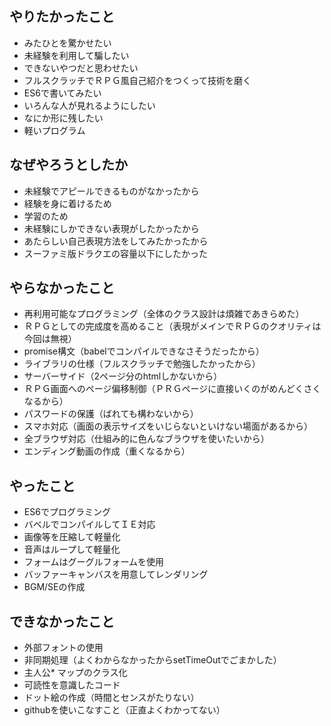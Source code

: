 ## やりたかったこと
* みたひとを驚かせたい
* 未経験を利用して騙したい
* できないやつだと思わせたい
* フルスクラッチでＲＰＧ風自己紹介をつくって技術を磨く
* ES6で書いてみたい
* いろんな人が見れるようにしたい
* なにか形に残したい
* 軽いプログラム



## なぜやろうとしたか
* 未経験でアピールできるものがなかったから
* 経験を身に着けるため
* 学習のため
* 未経験にしかできない表現がしたかったから
* あたらしい自己表現方法をしてみたかったから
* スーファミ版ドラクエの容量以下にしたかった



## やらなかったこと
* 再利用可能なプログラミング（全体のクラス設計は煩雑であきらめた）
* ＲＰＧとしての完成度を高めること（表現がメインでＲＰＧのクオリティは今回は無視）
* promise構文（babelでコンパイルできなさそうだったから）
* ライブラリの仕様（フルスクラッチで勉強したかったから）
* サーバーサイド（2ページ分のhtmlしかないから）
* ＲＰＧ画面へのページ偏移制御（ＰＲＧページに直接いくのがめんどくさくなるから）
* パスワードの保護（ばれても構わないから）
* スマホ対応（画面の表示サイズをいじらないといけない場面があるから）
* 全ブラウザ対応（仕組み的に色んなブラウザを使いたいから）
* エンディング動画の作成（重くなるから）



## やったこと
* ES6でプログラミング
* バベルでコンパイルしてＩＥ対応
* 画像等を圧縮して軽量化
* 音声はループして軽量化
* フォームはグーグルフォームを使用
* バッファーキャンバスを用意してレンダリング
* BGM/SEの作成



## できなかったこと
* 外部フォントの使用
* 非同期処理（よくわからなかったからsetTimeOutでごまかした）
* 主人公* マップのクラス化
* 可読性を意識したコード
* ドット絵の作成（時間とセンスがたりない）
* githubを使いこなすこと（正直よくわかってない）
